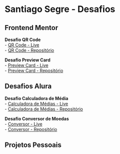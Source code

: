 # Santiago Segre - Desafios


## Frontend Mentor 

**Desafio QR Code**    
    - [QR Code - Live](https://santiagosegre.github.io/desafios/qr-code/) <br>
    - [QR Code - Repositório](https://github.com/santiagosegre/desafios/tree/main/qr-code) <br>

**Desafio Preview Card** <br>
    - [Preview Card - Live](https://santiagosegre.github.io/desafios/product-preview-card/) <br>
    - [Preview Card - Repositório](https://github.com/santiagosegre/desafios/tree/main/product-preview-card) <br>

<!-- **Desafio**
    - <br> -->

## Desafios Alura 

**Desafio Calculadora de Média** <br>
    - [Calculadora de Médias - Live](https://santiagosegre.github.io/desafios/calculadora-de-media/) <br>
    - [Calculadora de Médias - Repositório](https://github.com/santiagosegre/desafios/tree/main/calculadora-de-media) <br>

**Desafio Conversor de Moedas** <br>
    - [Conversor - Live](https://santiagosegre.github.io/desafios/conversor-de-moedas) <br>
    - [Conversor - Repositório](https://github.com/santiagosegre/desafios/tree/main/conversor-de-moedas) <br>


## Projetos Pessoais